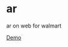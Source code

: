 # ar
ar on web for walmart

<a href="https://cdn.rawgit.com/shishirarora3/ar/cde459b4/index.html">Demo</a>
